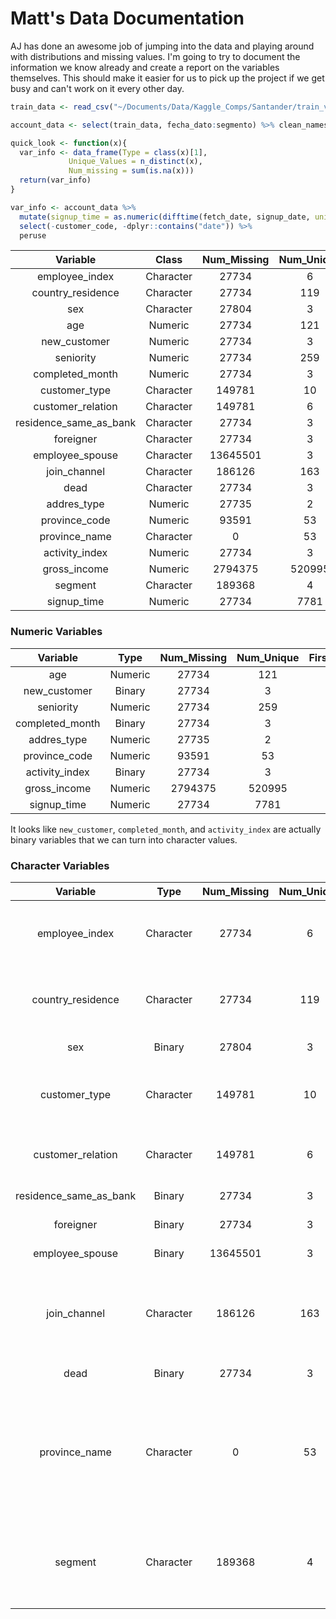 # Matt's Data Documentation

AJ has done an awesome job of jumping into the data and playing around with
distributions and missing values. I'm going to try to document the 
information we know already and create a report on the variables themselves.
This should make it easier for us to pick up the project if we get busy and
can't work on it every other day. 




```r
train_data <- read_csv("~/Documents/Data/Kaggle_Comps/Santander/train_ver2.csv", col_types = col_types)

account_data <- select(train_data, fecha_dato:segmento) %>% clean_names

quick_look <- function(x){
  var_info <- data_frame(Type = class(x)[1],
             Unique_Values = n_distinct(x),
             Num_missing = sum(is.na(x)))
  return(var_info)
}

var_info <- account_data %>%
  mutate(signup_time = as.numeric(difftime(fetch_date, signup_date, units = "days"))) %>%
  select(-customer_code, -dplyr::contains("date")) %>%
  peruse
```

|        Variable        |   Class   | Num_Missing | Num_Unique |
|:----------------------:|:---------:|:-----------:|:----------:|
|     employee_index     | Character |    27734    |     6      |
|   country_residence    | Character |    27734    |    119     |
|          sex           | Character |    27804    |     3      |
|          age           |  Numeric  |    27734    |    121     |
|      new_customer      |  Numeric  |    27734    |     3      |
|       seniority        |  Numeric  |    27734    |    259     |
|    completed_month     |  Numeric  |    27734    |     3      |
|     customer_type      | Character |   149781    |     10     |
|   customer_relation    | Character |   149781    |     6      |
| residence_same_as_bank | Character |    27734    |     3      |
|       foreigner        | Character |    27734    |     3      |
|    employee_spouse     | Character |  13645501   |     3      |
|      join_channel      | Character |   186126    |    163     |
|          dead          | Character |    27734    |     3      |
|      addres_type       |  Numeric  |    27735    |     2      |
|     province_code      |  Numeric  |    93591    |     53     |
|     province_name      | Character |      0      |     53     |
|     activity_index     |  Numeric  |    27734    |     3      |
|      gross_income      |  Numeric  |   2794375   |   520995   |
|        segment         | Character |   189368    |     4      |
|      signup_time       |  Numeric  |    27734    |    7781    |

### Numeric Variables



|    Variable     |  Type   | Num_Missing | Num_Unique | First_Quartile |   Max    |  Mean   | Median |  Min   |        SD         | Third_Quartile |
|:---------------:|:-------:|:-----------:|:----------:|:--------------:|:--------:|:-------:|:------:|:------:|:-----------------:|:--------------:|
|       age       | Numeric |    27734    |    121     |       24       |   164    |  40.18  |   39   |   2    | 17.1850869688224  |       50       |
|  new_customer   | Binary  |    27734    |     3      |       0        |    1     | 0.05956 |   0    |   0    | 0.236673265822979 |       0        |
|    seniority    | Numeric |    27734    |    259     |       23       |   256    |  76.59  |   50   | -1e+06 | 1671.80654687343  |      135       |
| completed_month | Binary  |    27734    |     3      |       1        |    99    |  1.178  |   1    |   1    | 4.17746865732697  |       1        |
|   addres_type   | Numeric |    27735    |     2      |       1        |    1     |    1    |   1    |   1    |         0         |       1        |
|  province_code  | Numeric |    93591    |     53     |       15       |    52    |  26.57  |   28   |   1    | 12.7840167594191  |       35       |
| activity_index  | Binary  |    27734    |     3      |       0        |    1     | 0.4578  |   0    |   0    | 0.498216888293769 |       1        |
|  gross_income   | Numeric |   2794375   |   520995   |     68710      | 28890000 | 134300  | 101800 |  1203  | 230620.238821886  |     156000     |
|   signup_time   | Numeric |    27734    |    7781    |      688       |   7803   |  2444   |  1573  |   -3   | 2035.81842776023  |      4184      |

It looks like `new_customer`, `completed_month`, and `activity_index` are 
actually binary variables that we can turn into character values.

### Character Variables



|        Variable        |   Type    | Num_Missing | Num_Unique |                                          most_common                                           |
|:----------------------:|:---------:|:-----------:|:----------:|:----------------------------------------------------------------------------------------------:|
|     employee_index     | Character |    27734    |     6      |                       A - 2492, B - 3566, F - 2523, N - 13610977, S - 17                       |
|   country_residence    | Character |    27734    |    119     |                   AR - 4835, DE - 4625, ES - 13553710, FR - 5161, GB - 4605                    |
|          sex           |  Binary   |    27804    |     3      |                                    H - 6195253, V - 7424252                                    |
|     customer_type      | Character |   149781    |     10     |                   1 - 4357298, 1.0 - 9133383, 3 - 1570, 3.0 - 2780, P - 874                    |
|   customer_relation    | Character |   149781    |     6      |                       A - 6187123, I - 7304875, N - 4, P - 4656, R - 870                       |
| residence_same_as_bank |  Binary   |    27734    |     3      |                                    N - 65864, S - 13553711                                     |
|       foreigner        |  Binary   |    27734    |     3      |                                    N - 12974839, S - 644736                                    |
|    employee_spouse     |  Binary   |  13645501   |     3      |                                        N - 1791, S - 17                                        |
|      join_channel      | Character |   186126    |    163     |            KAT - 3268209, KFA - 409669, KFC - 3098360, KHE - 4055270, KHQ - 591039             |
|          dead          |  Binary   |    27734    |     3      |                                    N - 13584813, S - 34762                                     |
|     province_name      | Character |      0      |     53     | BARCELONA - 1275219, CORUÑA, A - 429322, MADRID - 4409600, SEVILLA - 605164, VALENCIA - 682304 |
|        segment         | Character |   189368    |     4      |          01 - TOP - 562142, 02 - PARTICULARES - 7960220, 03 - UNIVERSITARIO - 4935579          |


